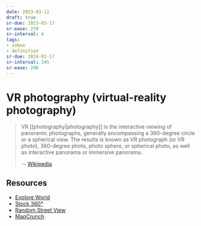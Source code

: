 ```yaml
---
date: 2023-03-12
draft: true
sr-due: 2023-03-17
sr-ease: 270
sr-interval: 4
tags:
- inbox
- definition
sr-due: 2024-01-17
sr-interval: 245
sr-ease: 290
---
```


# VR photography (virtual-reality photography)

> VR [[photography|photography]] is the interactive viewing of panoramic
> photographs, generally encompassing a 360-degree circle or a spherical view.
> The results is known as VR photograph (or VR photo), 360-degree photo, photo
> sphere, or spherical photo, as well as interactive panorama or immersive
> panorama.
>
> -- [Wikipedia](https://en.wikipedia.org/wiki/VR_photography)

## Resources

- [Explore World](https://www.explordle.com/map/wor)
- [Stock 360°](https://www.360cities.net/)
- [Random Street View](https://randomstreetview.com/)
- [MapCrunch](http://www.mapcrunch.com/)

